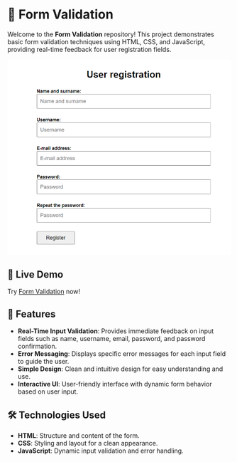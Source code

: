 # 📝 Form Validation

Welcome to the **Form Validation** repository! This project demonstrates basic form validation techniques using HTML, CSS, and JavaScript, providing real-time feedback for user registration fields.

![Form Validation Screenshot](formValidation.png)

## 🔗 Live Demo

Try [Form Validation](https://your-username.github.io/form-validation/) now!

## 🚀 Features

- **Real-Time Input Validation**: Provides immediate feedback on input fields such as name, username, email, password, and password confirmation.
- **Error Messaging**: Displays specific error messages for each input field to guide the user.
- **Simple Design**: Clean and intuitive design for easy understanding and use.
- **Interactive UI**: User-friendly interface with dynamic form behavior based on user input.

## 🛠️ Technologies Used

- **HTML**: Structure and content of the form.
- **CSS**: Styling and layout for a clean appearance.
- **JavaScript**: Dynamic input validation and error handling.
